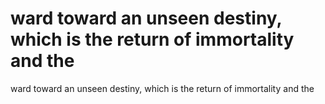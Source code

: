 # ward toward an unseen destiny, which is the return of immortality and the

ward toward an unseen destiny, which is the return of immortality and the
